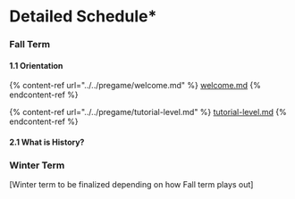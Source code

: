 # Detailed Schedule\*

### Fall Term

#### 1.1 Orientation

{% content-ref url="../../pregame/welcome.md" %}
[welcome.md](../../pregame/welcome.md)
{% endcontent-ref %}

{% content-ref url="../../pregame/tutorial-level.md" %}
[tutorial-level.md](../../pregame/tutorial-level.md)
{% endcontent-ref %}

#### 2.1 What is History?

### Winter Term

\[Winter term to be finalized depending on how Fall term plays out]
